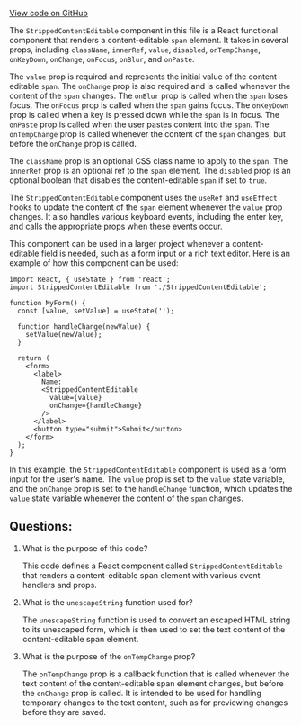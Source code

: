 [View code on GitHub](https://github.com/wandb/weave/weave-js/src/common/components/StrippedContentEditable.tsx)

The `StrippedContentEditable` component in this file is a React functional component that renders a content-editable `span` element. It takes in several props, including `className`, `innerRef`, `value`, `disabled`, `onTempChange`, `onKeyDown`, `onChange`, `onFocus`, `onBlur`, and `onPaste`. 

The `value` prop is required and represents the initial value of the content-editable `span`. The `onChange` prop is also required and is called whenever the content of the `span` changes. The `onBlur` prop is called when the `span` loses focus. The `onFocus` prop is called when the `span` gains focus. The `onKeyDown` prop is called when a key is pressed down while the `span` is in focus. The `onPaste` prop is called when the user pastes content into the `span`. The `onTempChange` prop is called whenever the content of the `span` changes, but before the `onChange` prop is called.

The `className` prop is an optional CSS class name to apply to the `span`. The `innerRef` prop is an optional ref to the `span` element. The `disabled` prop is an optional boolean that disables the content-editable `span` if set to `true`.

The `StrippedContentEditable` component uses the `useRef` and `useEffect` hooks to update the content of the `span` element whenever the `value` prop changes. It also handles various keyboard events, including the enter key, and calls the appropriate props when these events occur.

This component can be used in a larger project whenever a content-editable field is needed, such as a form input or a rich text editor. Here is an example of how this component can be used:

```
import React, { useState } from 'react';
import StrippedContentEditable from './StrippedContentEditable';

function MyForm() {
  const [value, setValue] = useState('');

  function handleChange(newValue) {
    setValue(newValue);
  }

  return (
    <form>
      <label>
        Name:
        <StrippedContentEditable
          value={value}
          onChange={handleChange}
        />
      </label>
      <button type="submit">Submit</button>
    </form>
  );
}
```

In this example, the `StrippedContentEditable` component is used as a form input for the user's name. The `value` prop is set to the `value` state variable, and the `onChange` prop is set to the `handleChange` function, which updates the `value` state variable whenever the content of the `span` changes.
## Questions: 
 1. What is the purpose of this code?
    
    This code defines a React component called `StrippedContentEditable` that renders a content-editable span element with various event handlers and props.

2. What is the `unescapeString` function used for?
    
    The `unescapeString` function is used to convert an escaped HTML string to its unescaped form, which is then used to set the text content of the content-editable span element.

3. What is the purpose of the `onTempChange` prop?
    
    The `onTempChange` prop is a callback function that is called whenever the text content of the content-editable span element changes, but before the `onChange` prop is called. It is intended to be used for handling temporary changes to the text content, such as for previewing changes before they are saved.